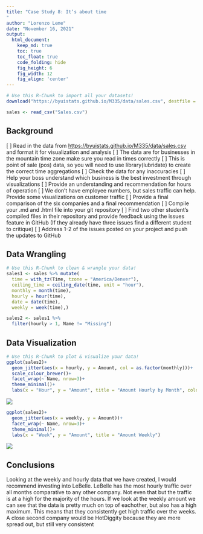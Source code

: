 ```yaml
---
title: "Case Study 8: It’s about time
"
author: "Lorenzo Leme"
date: "November 16, 2021"
output:
  html_document:  
    keep_md: true
    toc: true
    toc_float: true
    code_folding: hide
    fig_height: 6
    fig_width: 12
    fig_align: 'center'
---
```







```r
# Use this R-Chunk to import all your datasets!
download("https://byuistats.github.io/M335/data/sales.csv", destfile = "Sales.csv", mode = "wb")

sales <- read_csv("Sales.csv")
```

## Background

[ ] Read in the data from https://byuistats.github.io/M335/data/sales.csv and format it for visualization and analysis
[ ] The data are for businesses in the mountain time zone make sure you read in times correctly
[ ] This is point of sale (pos) data, so you will need to use library(lubridate) to create the correct time aggregations
[ ] Check the data for any inaccuracies
[ ] Help your boss understand which business is the best investment through visualizations
[ ] Provide an understanding and recommendation for hours of operation
[ ] We don’t have employee numbers, but sales traffic can help. Provide some visualizations on customer traffic
[ ] Provide a final comparison of the six companies and a final recommendation
[ ] Compile your .md and .html file into your git repository
[ ] Find two other student’s compiled files in their repository and provide feedback using the issues feature in GitHub (If they already have three issues find a different student to critique)
[ ] Address 1-2 of the issues posted on your project and push the updates to GitHub

## Data Wrangling


```r
# Use this R-Chunk to clean & wrangle your data!
sales1 <- sales %>% mutate(
  time = with_tz(Time, tzone = "America/Denver"),
  ceiling_time = ceiling_date(time, unit = "hour"),
  monthly = month(time),
  hourly = hour(time),
  date = date(time),
  weekly = week(time),)

sales2 <- sales1 %>% 
  filter(hourly > 1, Name != "Missing")
```

## Data Visualization


```r
# Use this R-Chunk to plot & visualize your data!
ggplot(sales2)+
  geom_jitter(aes(x = hourly, y = Amount, col = as.factor(monthly)))+
  scale_colour_brewer()+
  facet_wrap(~ Name, nrow=3)+
  theme_minimal()+
  labs(x = "Hour", y = "Amount", title = "Amount Hourly by Month", color = "Month")
```

![](Case-study-8_files/figure-html/plot_data-1.png)<!-- -->



```r
ggplot(sales2)+
  geom_jitter(aes(x = weekly, y = Amount))+
  facet_wrap(~ Name, nrow=3)+
  theme_minimal()+
  labs(x = "Week", y = "Amount", title = "Amount Weekly")
```

![](Case-study-8_files/figure-html/unnamed-chunk-2-1.png)<!-- -->

## Conclusions

Looking at the weekly and hourly data that we have created, I would recommend investing into LeBelle. LeBelle has the most hourly traffic over all months comparative to any other company. Not even that but the traffic is at a high for the majority of the hours. If we look at the weekly amount we can see that the data is pretty much on top of eachother, but also has a high maximum. This means that they consistently get high traffic over the weeks. A close second company would be HotDiggity because they are more spread out, but still very consistent 
